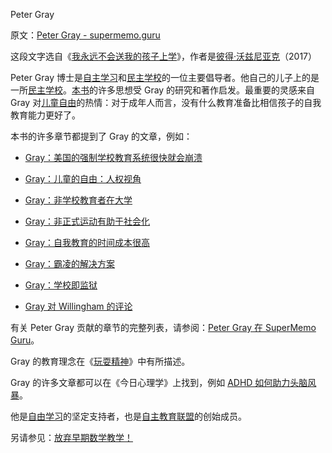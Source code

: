 Peter Gray

原文：[Peter Gray - supermemo.guru](https://supermemo.guru/wiki/Peter_Gray)

这段文字选自《[我永远不会送我的孩子上学](https://supermemo.guru/wiki/Problem_of_Schooling)》，作者是[彼得·沃兹尼亚克](https://supermemo.guru/wiki/Piotr_Wozniak)（2017）

Peter Gray 博士是[自主学习](https://supermemo.guru/wiki/Self-directed_learning)和[民主学校](https://supermemo.guru/wiki/Democratic_school)的一位主要倡导者。他自己的儿子上的是一所[民主学校](https://supermemo.guru/wiki/Democratic_school)。[本书](https://supermemo.guru/wiki/Problem_of_Schooling)的许多思想受 Gray 的研究和著作启发。最重要的灵感来自 Gray 对[儿童自由](https://supermemo.guru/wiki/Free_learning)的热情：对于成年人而言，没有什么教育准备比相信孩子的自我教育能力更好了。

本书的许多章节都提到了 Gray 的文章，例如：

- [Gray：美国的强制学校教育系统很快就会崩溃](https://supermemo.guru/wiki/Gray:_Coercive_school_system_will_collapse_soon)

- [Gray：儿童的自由：人权视角](https://supermemo.guru/wiki/Children’s_Freedom:_A_Human_Rights_Perspective)

- [Gray：非学校教育者在大学](https://supermemo.guru/wiki/Gray_on_unschoolers_at_college)

- [Gray：非正式运动有助于社会化](https://supermemo.guru/wiki/Gray:_Informal_sports_favor_socialization)

- [Gray：自我教育的时间成本很高](https://supermemo.guru/wiki/Gray:_Self-education_carries_a_high_cost_in_time)

- [Gray：霸凌的解决方案](https://supermemo.guru/wiki/Gray:_Solution_to_bullying)

- [Gray：学校即监狱](https://supermemo.guru/wiki/Gray:_School_is_prison)

- [Gray 对 Willingham 的评论](https://supermemo.guru/wiki/Gray_about_Willingham)

有关 Peter Gray 贡献的章节的完整列表，请参阅：[Peter Gray 在 SuperMemo Guru](https://supermemo.guru/wiki/Special:WhatLinksHere/Peter_Gray)。

Gray 的教育理念在《[玩耍精神](http://www.freetolearnbook.com/)》中有所描述。

Gray 的许多文章都可以在《今日心理学》上找到，例如 [ADHD 如何助力头脑风暴](http://www.psychologytoday.com/blog/freedom-learn/201603/adhd-creativity-and-the-concept-group-intelligence)。

他是[自由学习](https://supermemo.guru/wiki/Free_learning)的坚定支持者，也是[自主教育联盟](https://www.self-directed.org/tp/you-should-join-the-alliance/)的创始成员。

另请参见：[放弃早期数学教学！](https://supermemo.guru/wiki/Abandon_early_math_instruction!)